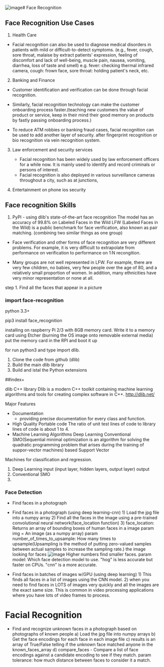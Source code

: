 ![image](https://github.com/doyun421/Face_Recognition/assets/73266189/6bfd0fb2-7ee5-4aab-8824-542e2a8a3b1c)# Face Recognition

## Face Recognition Use Cases
1) Health Care
     
  - Facial recognition can also be used to diagnose medical disorders in patients with mild or difficult-to-detect symptoms. (e.g., fever, cough, sore throat, malaise by extract patients' expression, feeling of discomfort and lack of well-being, muscle pain, nausea, vomiting, diarrhea, loss of taste and smell)
    e.g. fever: checking thermal infrared camera, cough: frown face, sore throat: holding patient's neck, etc.
    

2) Banking and Finance
- Customer identification and verification can be done through facial recognition.
- Similarly, facial recognition technology can make the customer onboarding process faster.(teaching new customers the value of product or service, keep in their mind their good memory on products by fastly passing onboarding process.)
  
- To reduce ATM robbies or banking fraud cases, facial recognition can be used to add another layer of security. after fingerprint recognition or bio recognition via vein recognition system.

3) Law enforcement and security services
   - Facial recognition has been widely used by law enforcement officers for a while now. It is mainly used to identify and record criminals or persons of interest.
   - Facial recognition is also deployed in various surveillance cameras throughout a city, such as at junctions,
  
     
4)  Entertainment on phone ios security

## Face recognition Skills
1) PyPI -
          using dlib's state-of-the-art face recognition
          The model has an accuracy of 99.8% on Labeled Faces in the Wild 
LFW (Labeled Faces in the Wild) is a public benchmark for face verification, also known as pair matching. (combining two similar things as one group)

- Face verification and other forms of face recognition are very different problems. For example, it is very difficult to extrapolate from performance on verification to performance on 1:N recongition. 

- Many groups are not well represented in LFW. For example, there are very few children, no babies, very few people over the age of 80, and a relatively small proportion of women. In addition, many ethnicities have very minor representation or none at all.


step 1. Find all the faces that appear in a picture

### import face-recognition
python 3.3+

pip3 install face_recognition

installing on raspberry Pi 2/3 with 8GB memory card. 
Write it to a memory card using Etcher (burning the OS image onto removable external media) put the memory card in the RPI and boot it up

for run python3 and type import dlib.
1. Clone the code from github (dlib)
2. Build the main dlib library
3. Build and istal the Python extensions








##index+

dlib C++ library
Dlib is a modern C++ toolkit containing machine learning algorithms and tools for creating complex software in C++. http://dlib.net/

Major Features
- Documentation
     - providing precise documentation for every class and function.
- High Quality Portable code
       The ratio of unit test lines of code to library lines of code is about 1 to 4.
- Machine Learning Algorithms
       Deep Learning
       Conventional SMO(Sequential minimal optimization is an algorithm for solving the quadratic programming problem that arises during the training of suppor-vector machines) based Support Vector

Machines for classification and regression.
 1. Deep Learning input (input layer, hidden layers, output layer) output
 2. Conventional SMO
 3.         


### Face Detection
- Find faces in a photograph
- Find faces in a photograph (using deep learning-cnn)
                                1) Load the jpg file into a numpy array
                                2) Find all the faces in the image using a pre-trained convolutional neural network(face_location function)
                                3) face_location: Returns an array of bounding boxes of human faces in a image
                                   param img = An image (as a numpy array)
                                   param number_of_times_to_upsample: How many times to upsample(Upsampling is the method of putting zero-valued samples between actual samples to increase the sampling rate.) the image looking for faces ![image](https://github.com/doyun421/Face_Recognition/assets/73266189/c554606e-e235-4cba-b083-be46c83817d8) Higher numbers find smaller faces.
                                   param model: Which face detection model to use. "hog" is less accurate but faster on CPUs. "cnn" is a more accurate.
                                    
- Find faces in batches of images w/GPU (using deep learning)
                                1) This finds all faces in a list of images using the CNN model.
                                2) when you need to find faces in LOTS of images very quickly and all the images are the exact same size. This is common in video processing applications where you have lots of video frames to process. 


# Facial Recognition
- Find and recognize unknown faces in a photograph based on photographs of known people
                                a) Load the jpg file into numpy arrays
                                b) Get the face encodings for each face in each image file
                                c) results is an array of True/False telling if the unknown face matched anyone in the known_faces_array
                                d) compare_faces - Compare a list of face encodings against a candidate encoding to see if they match.
                                   param tolerance: how much distance between faces to consider it a match.

  
  
